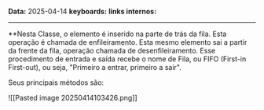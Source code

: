 
**Data:** 2025-04-14
**keyboards:** 
**links internos:** 
___

**Nesta Classe, o elemento é inserido na parte de trás da fila. Esta operação é chamada de enfileiramento. Esta mesmo elemento sai a partir da frente da fila, operação chamada de desenfileiramento. Esse procedimento de entrada e saída recebe o nome de Fila, ou FIFO (First-in First-out), ou seja, "Primeiro a entrar, primeiro a sair".

Seus principais métodos são:

![[Pasted image 20250414103426.png]]
